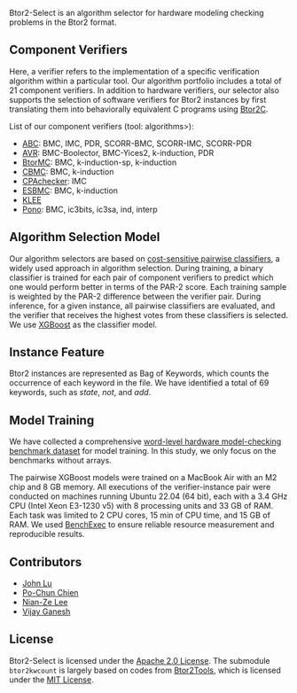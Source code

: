 Btor2-Select is an algorithm selector for hardware modeling checking problems in the Btor2 format.

## Component Verifiers
Here, a verifier refers to the implementation of a specific verification algorithm within a particular tool. Our algorithm portfolio includes a total of 21 component verifiers. In addition to hardware verifiers, our selector also supports the selection of software verifiers for Btor2 instances by first translating them into behaviorally equivalent C programs using [Btor2C](https://gitlab.com/sosy-lab/software/btor2c).

List of our component verifiers (tool: algorithms>):

* [ABC](https://github.com/berkeley-abc/abc): BMC, IMC, PDR, SCORR-BMC, SCORR-IMC, SCORR-PDR
* [AVR](https://github.com/aman-goel/avr): BMC-Boolector, BMC-Yices2, k-induction, PDR
* [BtorMC](https://boolector.github.io/): BMC, k-induction-sp, k-induction
* [CBMC](https://www.cprover.org/cbmc/): BMC, k-induction
* [CPAchecker](https://cpachecker.sosy-lab.org/): IMC
* [ESBMC](https://github.com/esbmc/esbmc): BMC, k-induction
* [KLEE](https://klee-se.org/)
* [Pono](https://github.com/stanford-centaur/pono): BMC, ic3bits, ic3sa, ind, interp

## Algorithm Selection Model
Our algorithm selectors are based on [cost-sensitive pairwise classifiers](http://www.cs.ubc.ca/labs/beta/Projects/SATzilla/SATzilla2012final.pdf), a widely used approach in algorithm selection. During training, a binary classifier is trained for each pair of component verifiers to predict which one would perform better in terms of the PAR-2 score. Each training sample is weighted by the PAR-2 difference between the verifier pair. During inference, for a given instance, all pairwise classifiers are evaluated, and the verifier that receives the highest votes from these classifiers is selected. We use [XGBoost](https://xgboost.readthedocs.io/en/stable/) as the classifier model. 

## Instance Feature
Btor2 instances are represented as Bag of Keywords, which counts the occurrence of each keyword in the file. We have identified a total of 69 keywords, such as *state*,  *not*, and *add*.

## Model Training
We have collected a comprehensive [word-level hardware model-checking benchmark dataset](https://gitlab.com/sosy-lab/research/data/word-level-hwmc-benchmarks/) for model training. In this study, we only focus on the benchmarks without arrays.

The pairwise XGBoost models were trained on a MacBook Air with an M2 chip and 8 GB memory. All executions of the verifier-instance pair were conducted on machines running Ubuntu 22.04 (64 bit), each with a 3.4 GHz CPU (Intel Xeon E3-1230 v5) with 8 processing units and 33 GB of RAM. Each task was limited to 2 CPU cores, 15 min of CPU time, and 15 GB of RAM. We used [BenchExec](https://github.com/sosy-lab/benchexec) to ensure reliable resource measurement and reproducible results. 

## Contributors
* [John Lu](https://johnlyu2.github.io/) 
* [Po-Chun Chien](https://www.sosy-lab.org/people/chien/)
* [Nian-Ze Lee](https://www.sosy-lab.org/people/lee/)
* [Vijay Ganesh](https://vganesh1.github.io/)

## License
Btor2-Select is licensed under the [Apache 2.0 License](https://www.apache.org/licenses/LICENSE-2.0). The submodule `btor2kwcount` is largely based on codes from [Btor2Tools](https://github.com/Boolector/btor2tools), which is licensed under the [MIT License](btor2kwcount/LICENSE.txt).